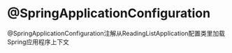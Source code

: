 


# @SpringApplicationConfiguration

@SpringApplicationConfiguration注解从ReadingListApplication配置类里加载 Spring应用程序上下文
